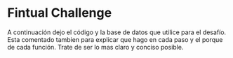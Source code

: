 # Fintual Challenge
A continuación dejo el código y la base de datos que utilice para el desafío.
Esta comentado tambien para explicar que hago en cada paso y el porque de cada función.
Trate de ser lo mas claro y conciso posible.
